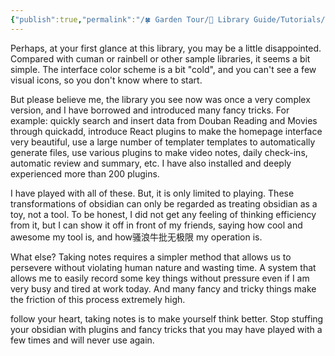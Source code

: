 ```yaml
---
{"publish":true,"permalink":"/🍀 Garden Tour/🧰 Library Guide/Tutorials/This library does not recommend too many fancy tricks in obsidian.md","title":"This library does not recommend too many fancy tricks in obsidian","created":"2022-09-02","modified":"2023-03-14","published":"2025-07-09T02:04:06.362+08:00","cssclasses":""}
---
```


Perhaps, at your first glance at this library, you may be a little disappointed. Compared with cuman or rainbell or other sample libraries, it seems a bit simple. The interface color scheme is a bit "cold", and you can't see a few visual icons, so you don't know where to start.

But please believe me, the library you see now was once a very complex version, and I have borrowed and introduced many fancy tricks. For example: quickly search and insert data from Douban Reading and Movies through quickadd, introduce React plugins to make the homepage interface very beautiful, use a large number of templater templates to automatically generate files, use various plugins to make video notes, daily check-ins, automatic review and summary, etc. I have also installed and deeply experienced more than 200 plugins.

I have played with all of these. But, it is only limited to playing. These transformations of obsidian can only be regarded as treating obsidian as a toy, not a tool. To be honest, I did not get any feeling of thinking efficiency from it, but I can show it off in front of my friends, saying how cool and awesome my tool is, and how骚浪牛批无极限 my operation is.

What else? Taking notes requires a simpler method that allows us to persevere without violating human nature and wasting time. A system that allows me to easily record some key things without pressure even if I am very busy and tired at work today. And many fancy and tricky things make the friction of this process extremely high.

follow your heart, taking notes is to make yourself think better. Stop stuffing your obsidian with plugins and fancy tricks that you may have played with a few times and will never use again. 